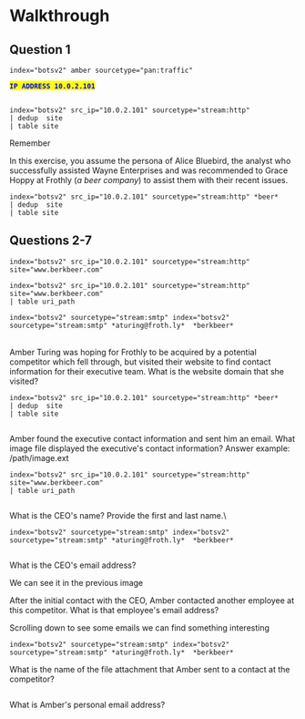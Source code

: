 # Walkthrough



## Question 1

```splunk-spl
index="botsv2" amber sourcetype="pan:traffic"
```

&#x20;<mark style="color:blue;">**`IP ADDRESS 10.0.2.101`**</mark>

<figure><img src="https://camo.githubusercontent.com/4caa1d958d37d94bc13bcb4b1f5ac0df4034d08c904569b5c7501f0dc900cdd7/68747470733a2f2f692e696d6775722e636f6d2f356547793255542e706e67" alt=""><figcaption></figcaption></figure>

```splunk-spl
index="botsv2" src_ip="10.0.2.101" sourcetype="stream:http" 
| dedup  site
| table site
```

Remember

In this exercise, you assume the persona of Alice Bluebird, the analyst who successfully assisted Wayne Enterprises and was recommended to Grace Hoppy at Frothly (_a beer company_) to assist them with their recent issues.

```splunk-spl
index="botsv2" src_ip="10.0.2.101" sourcetype="stream:http" *beer*
| dedup  site
| table site
```



## Questions 2-7

```splunk-spl
index="botsv2" src_ip="10.0.2.101" sourcetype="stream:http" site="www.berkbeer.com"
```

```splunk-spl
index="botsv2" src_ip="10.0.2.101" sourcetype="stream:http"  site="www.berkbeer.com" 
| table uri_path
```

```splunk-spl
index="botsv2" sourcetype="stream:smtp" index="botsv2" sourcetype="stream:smtp" *aturing@froth.ly*  *berkbeer*
```



\
Amber Turing was hoping for Frothly to be acquired by a potential competitor which fell through, but visited their website to find contact information for their executive team. What is the website domain that she visited?

```splunk-spl
index="botsv2" src_ip="10.0.2.101" sourcetype="stream:http" *beer*
| dedup  site
| table site
```

&#x20;

<figure><img src="https://camo.githubusercontent.com/4b55922a5f68ac777cc503e1f0fbe31a2b87ab0bbb5bf52b57f563111fa13149/68747470733a2f2f692e696d6775722e636f6d2f7a4238346e30522e706e67" alt=""><figcaption></figcaption></figure>

Amber found the executive contact information and sent him an email. What image file displayed the executive's contact information? Answer example: /path/image.ext

```splunk-spl
index="botsv2" src_ip="10.0.2.101" sourcetype="stream:http"  site="www.berkbeer.com" 
| table uri_path
```

&#x20;

<figure><img src="https://camo.githubusercontent.com/dd9485c3bb139ad0350d8e91974ad4c99e54e664c7063b90e290bb4ae1d43386/68747470733a2f2f692e696d6775722e636f6d2f68796b707754382e706e67" alt=""><figcaption></figcaption></figure>

What is the CEO's name? Provide the first and last name.\


```splunk-spl
index="botsv2" sourcetype="stream:smtp" index="botsv2" sourcetype="stream:smtp" *aturing@froth.ly*  *berkbeer*
```

<figure><img src="https://camo.githubusercontent.com/7e8f550d771c0b29b1825c0aecb15dc46e32ae400b73b17ba183f8554a6fbd36/68747470733a2f2f692e696d6775722e636f6d2f3172796e4e34682e706e67" alt=""><figcaption></figcaption></figure>

What is the CEO's email address?

We can see it in the previous image



After the initial contact with the CEO, Amber contacted another employee at this competitor. What is that employee's email address?

Scrolling down to see some emails we can find something interesting&#x20;

```splunk-spl
index="botsv2" sourcetype="stream:smtp" index="botsv2" sourcetype="stream:smtp" *aturing@froth.ly*  *berkbeer*
```

What is the name of the file attachment that Amber sent to a contact at the competitor?\
&#x20;

<figure><img src="https://camo.githubusercontent.com/095c978f2318e170f290d0a08400b0e50964d6c23adbe4327276d7d2df315972/68747470733a2f2f692e696d6775722e636f6d2f307557386344632e706e67" alt=""><figcaption></figcaption></figure>



What is Amber's personal email address?

&#x20;

<figure><img src="https://camo.githubusercontent.com/bf6a6ae862334337cda1350fb57c9c3977f4e0b87ea25e2eeaec4a8790339e0f/68747470733a2f2f692e696d6775722e636f6d2f506e374f6636512e706e67" alt=""><figcaption></figcaption></figure>

&#x20;

<figure><img src="https://camo.githubusercontent.com/faf77efe862d70bb239b89671a308350b63744e56608502888a673e639ee07e4/68747470733a2f2f692e696d6775722e636f6d2f674837364e54432e706e67" alt=""><figcaption></figcaption></figure>

